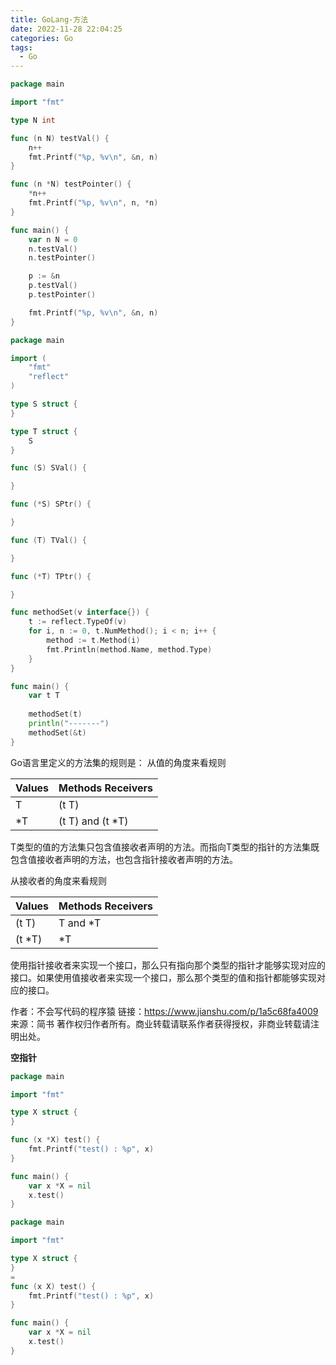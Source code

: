 ```yaml
---
title: GoLang-方法
date: 2022-11-28 22:04:25
categories: Go
tags:
  - Go
---
```




```go
package main

import "fmt"

type N int

func (n N) testVal() {
	n++
	fmt.Printf("%p, %v\n", &n, n)
}

func (n *N) testPointer() {
	*n++
	fmt.Printf("%p, %v\n", n, *n)
}

func main() {
	var n N = 0
	n.testVal()
	n.testPointer()

	p := &n
	p.testVal()
	p.testPointer()

	fmt.Printf("%p, %v\n", &n, n)
}

```





```go
package main

import (
    "fmt"
    "reflect"
)

type S struct {
}

type T struct {
    S
}

func (S) SVal() {

}

func (*S) SPtr() {

}

func (T) TVal() {

}

func (*T) TPtr() {

}

func methodSet(v interface{}) {
    t := reflect.TypeOf(v)
    for i, n := 0, t.NumMethod(); i < n; i++ {
        method := t.Method(i)
        fmt.Println(method.Name, method.Type)
    }
}

func main() {
    var t T
    
    methodSet(t)
    println("-------")
    methodSet(&t)
}

```





Go语言里定义的方法集的规则是：
 从值的角度来看规则

| Values | Methods Receivers |
| ------ | ----------------- |
| T      | (t T)             |
| *T     | (t T) and (t *T)  |

T类型的值的方法集只包含值接收者声明的方法。而指向T类型的指针的方法集既包含值接收者声明的方法，也包含指针接收者声明的方法。



从接收者的角度来看规则

| Values | Methods Receivers |
| ------ | ----------------- |
| (t T)  | T and *T          |
| (t *T) | *T                |

使用指针接收者来实现一个接口，那么只有指向那个类型的指针才能够实现对应的接口。如果使用值接收者来实现一个接口，那么那个类型的值和指针都能够实现对应的接口。



作者：不会写代码的程序猿
链接：https://www.jianshu.com/p/1a5c68fa4009
来源：简书
著作权归作者所有。商业转载请联系作者获得授权，非商业转载请注明出处。





**空指针**



```go
package main

import "fmt"

type X struct {
}

func (x *X) test() {
	fmt.Printf("test() : %p", x)
}

func main() {
	var x *X = nil
	x.test()
}

```





```go
package main

import "fmt"

type X struct {
}
=
func (x X) test() {
	fmt.Printf("test() : %p", x)
}

func main() {
	var x *X = nil
	x.test()
}

```

